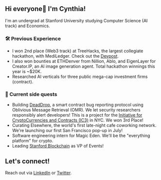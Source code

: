 ## Hi everyone👋 I'm Cynthia!

I'm an undergrad at Stanford University studying Computer Science (AI track) and Economics. 

### 🛠️ Previous Experience
- I won 2nd place (Web3 track) at TreeHacks, the largest collegiate hackathon, with MediLedger. Check out the [Devpost](https://devpost.com/software/mediledger). 
- I also won bounties at ETHDenver from Nillion, Ablo, and EigenLayer for Creator.IP, an AI image generation agent. Total hackathon winnings this year is ~$20K.
- Researched AI verticals for three public mega-cap investment firms (contract).

### 🚀 Current side quests
- Building [DeadDrop](https://github.com/hackingdecentralized/deaddrop), a smart contract bug reporting protocol using Oblivious Message Retrieval (OMR). We let security researchers responsibly alert developers! This is a project for the [Initiative for CryptoCurrencies and Contracts (IC3)](https://www.initc3.org/) in NYC. We won 3rd Place!
- Curating Elsewhere, the world's first late-night cafe coworking network. We're launching our first San Francisco pop-up in July!
- Software engineering intern for Magic Eden. We'll be the "everything platform" for crypto.
- Leading [Stanford Blockchain](https://blockchain.stanford.edu/) as VP of Events!

## Let's connect! 
Reach out via [LinkedIn](https://linkedin.com/in/cynthwangg) or [Twitter](https://twitter.com/cynthwangg). 






